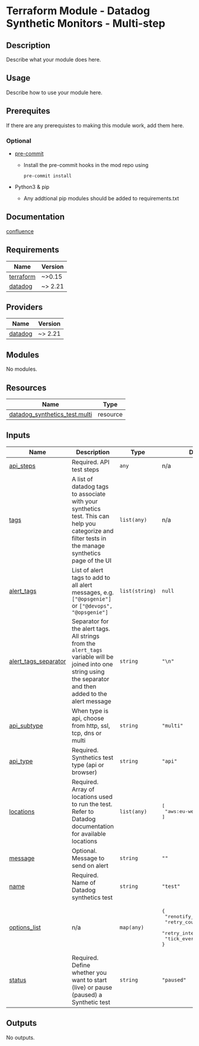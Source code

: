 # Terraform Module - Datadog Synthetic Monitors - Multi-step

## Description

Describe what your module does here.

## Usage

Describe how to use your module here.

## Prerequites

If there are any prerequistes to making this module work, add them here.

### Optional

* [pre-commit](https://pre-commit.com/#install)
    * Install the pre-commit hooks in the mod repo using

      ```(text)
      pre-commit install
      ```

* Python3 & pip
    * Any addtional pip modules should be added to requirements.txt

## Documentation

[confluence](https://ohpendev.atlassian.net/wiki/spaces/CCE/pages/2062320795/Terraform+Modules)


<!-- BEGIN_TF_DOCS -->
## Requirements

| Name | Version |
|------|---------|
| <a name="requirement_terraform"></a> [terraform](#requirement\_terraform) | ~>0.15 |
| <a name="requirement_datadog"></a> [datadog](#requirement\_datadog) | ~> 2.21 |

## Providers

| Name | Version |
|------|---------|
| <a name="provider_datadog"></a> [datadog](#provider\_datadog) | ~> 2.21 |

## Modules

No modules.

## Resources

| Name | Type |
|------|------|
| [datadog_synthetics_test.multi](https://registry.terraform.io/providers/DataDog/datadog/latest/docs/resources/synthetics_test) | resource |

## Inputs

| Name | Description | Type | Default | Required |
|------|-------------|------|---------|:--------:|
| <a name="input_api_steps"></a> [api\_steps](#input\_api\_steps) | Required. API test steps | `any` | n/a | yes |
| <a name="input_tags"></a> [tags](#input\_tags) | A list of datadog tags to associate with your synthetics test. This can help you categorize and filter tests in the manage synthetics page of the UI | `list(any)` | n/a | yes |
| <a name="input_alert_tags"></a> [alert\_tags](#input\_alert\_tags) | List of alert tags to add to all alert messages, e.g. `["@opsgenie"]` or `["@devops", "@opsgenie"]` | `list(string)` | `null` | no |
| <a name="input_alert_tags_separator"></a> [alert\_tags\_separator](#input\_alert\_tags\_separator) | Separator for the alert tags. All strings from the `alert_tags` variable will be joined into one string using the separator and then added to the alert message | `string` | `"\n"` | no |
| <a name="input_api_subtype"></a> [api\_subtype](#input\_api\_subtype) | When type is api, choose from http, ssl, tcp, dns or multi | `string` | `"multi"` | no |
| <a name="input_api_type"></a> [api\_type](#input\_api\_type) | Required. Synthetics test type (api or browser) | `string` | `"api"` | no |
| <a name="input_locations"></a> [locations](#input\_locations) | Required. Array of locations used to run the test. Refer to Datadog documentation for available locations | `list(any)` | <pre>[<br>  "aws:eu-west-1"<br>]</pre> | no |
| <a name="input_message"></a> [message](#input\_message) | Optional. Message to send on alert | `string` | `""` | no |
| <a name="input_name"></a> [name](#input\_name) | Required. Name of Datadog synthetics test | `string` | `"test"` | no |
| <a name="input_options_list"></a> [options\_list](#input\_options\_list) | n/a | `map(any)` | <pre>{<br>  "renotify_interval": 100,<br>  "retry_count": 2,<br>  "retry_interval": 300,<br>  "tick_every": 900<br>}</pre> | no |
| <a name="input_status"></a> [status](#input\_status) | Required. Define whether you want to start (live) or pause (paused) a Synthetic test | `string` | `"paused"` | no |

## Outputs

No outputs.
<!-- END_TF_DOCS -->